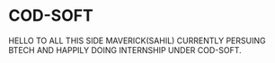# COD-SOFT
HELLO TO ALL
THIS SIDE MAVERICK(SAHIL) CURRENTLY PERSUING BTECH AND HAPPILY DOING INTERNSHIP UNDER COD-SOFT.
